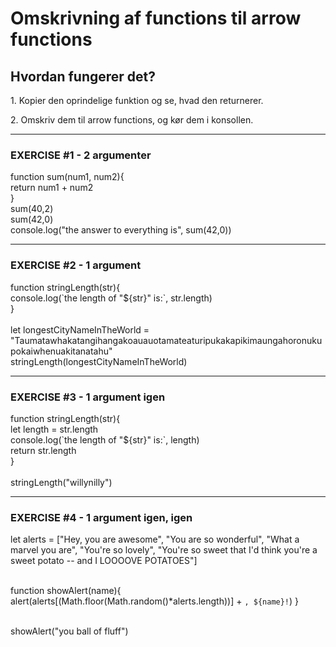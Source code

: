 <h1>Omskrivning af functions til arrow functions</h1>
<h2>Hvordan fungerer det?</h2>
<p>1. Kopier den oprindelige funktion og se, hvad den returnerer.</p>
<p>2. Omskriv dem til arrow functions, og kør dem i konsollen.</p>
<hr>
<h3>EXERCISE #1 - 2 argumenter</h3>
function sum(num1, num2){<br />
    return num1 + num2<br />
}
<br />
sum(40,2)<br />
sum(42,0)<br />
console.log("the answer to everything is", sum(42,0))

<hr />

<h3>EXERCISE #2 - 1 argument</h3>
function stringLength(str){<br />
    console.log(`the length of "${str}" is:`, str.length)<br />
}
<br /><br />
let longestCityNameInTheWorld = <br />"Taumatawhakatangihangakoauauotamateaturipukakapikimaungahoronukupokaiwhenuakitanatahu"
<br />
stringLength(longestCityNameInTheWorld)

<hr />

<h3>EXERCISE #3 - 1 argument igen</h3>
function stringLength(str){<br />
    let length = str.length<br />
    console.log(`the length of "${str}" is:`, length)<br />
    return str.length<br />
}
<br /><br />
stringLength("willynilly")

<hr />

<h3>EXERCISE #4 - 1 argument igen, igen</h3>
let alerts = ["Hey, you are awesome", "You are so wonderful", "What a marvel you are", "You're so lovely", "You're so sweet that I'd think you're a sweet potato -- and I LOOOOVE POTATOES"]<br /><br />

function showAlert(name){   <br /> 
    alert(alerts[(Math.floor(Math.random()*alerts.length))] + `, ${name}!`)
}<br /><br />

showAlert("you ball of fluff")